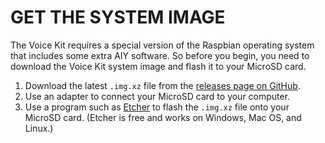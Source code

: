 # GET THE SYSTEM IMAGE
The Voice Kit requires a special version of the Raspbian operating system that includes some extra AIY software. So before you begin, you need to download the Voice Kit system image and flash it to your MicroSD card.

1.  Download the latest  `.img.xz`  file from the  [releases page on GitHub](https://github.com/google/aiyprojects-raspbian/releases).
2.  Use an adapter to connect your MicroSD card to your computer.
3.  Use a program such as  [Etcher](https://etcher.io/)  to flash the  `.img.xz`  file onto your MicroSD card. (Etcher is free and works on Windows, Mac OS, and Linux.)

